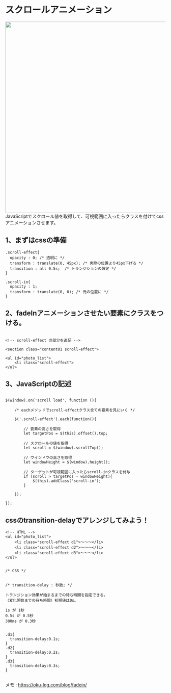 # スクロールアニメーション

<img src="https://github.com/55Kaerukun/JavaScript/blob/master/images/scroll.png" width="600px">
<br>
JavaScriptでスクロール値を取得して、可視範囲に入ったらクラスを付けてcssアニメーションさせます。


## 1、まずはcssの準備

```
.scroll-effect{
  opacity : 0; /* 透明に */
  transform : translate(0, 45px); /* 実際の位置より45px下げる */
  transition : all 0.5s;  /* トランジションの設定 */
}
  
.scroll-in{
  opacity : 1; 
  transform : translate(0, 0); /* 元の位置に */
}

```


## 2、fadeInアニメーションさせたい要素にクラスをつける。


```

<!-- scroll-effect の部分を追記 -->

<section class="content01 scroll-effect">

<ul id="photo_list">
    <li class="scroll-effect">
</ul>

```



## 3、JavaScriptの記述

```

$(window).on('scroll load', function (){

    /* eachメソッドでscroll-effectクラス全ての要素を見にいく */

    $('.scroll-effect').each(function(){

        // 要素の高さを取得
        let targetPos = $(this).offset().top;

        // スクロールの値を取得
        let scroll = $(window).scrollTop();

        // ウインドウの高さを取得
        let windowHeight = $(window).height();

        // ターゲットが可視範囲に入ったらscroll-inクラスを付与
        if (scroll > targetPos - windowHeight){
            $(this).addClass('scroll-in');
        }

    });

});

```


## cssのtransition-delayでアレンジしてみよう！


```
<!-- HTML -->
<ul id="photo_list">
    <li class="scroll-effect d1">〜〜〜</li>
    <li class="scroll-effect d2">〜〜〜</li>
    <li class="scroll-effect d3">〜〜〜</li>
</ul>

```


```

/* CSS */


/* transition-delay : 秒数; */

トランジション効果が始まるまでの待ち時間を指定できる。
（変化開始までの待ち時間）初期値は0s。

1s が 1秒
0.5s が 0.5秒
300ms が 0.3秒


.d1{
  transition-delay:0.1s;
}
.d2{
  transition-delay:0.2s;
}
.d3{
  transition-delay:0.3s;
}


```

メモ : https://oku-log.com/blog/fadein/